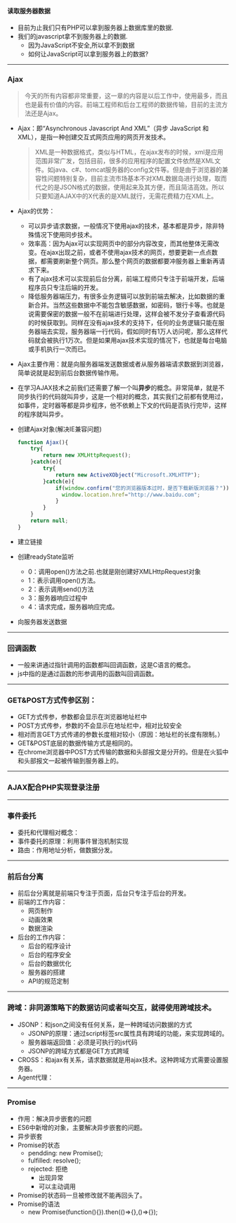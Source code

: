 #### 读取服务器数据
* 目前为止我们只有PHP可以拿到服务器上数据库里的数据.
* 我们的javascript拿不到服务器上的数据.
    * 因为JavaScript不安全,所以拿不到数据
    * 如何让JavaScript可以拿到服务器上的数据?
---
### Ajax
> 今天的所有内容都非常重要，这一章的内容是以后工作中，使用最多，而且也是最有价值的内容。前端工程师和后台工程师的数据传输，目前的主流方法还是Ajax。

* Ajax：即“Asynchronous Javascript And XML”（异步 JavaScript 和 XML），是指一种创建交互式网页应用的网页开发技术。

  > XML是一种数据格式，类似与HTML，在ajax发布的时候，xml是应用范围非常广发，包括目前，很多的应用程序的配置文件依然是XML文件。如java、c#、tomcat服务器的config文件等。但是由于浏览器的兼容性问题特别复杂，目前主流市场基本不对XML数据岛进行处理，取而代之的是JSON格式的数据，使用起来及其方便，而且简洁高效。所以只要知道AJAX中的X代表的是XML就行，无需花费精力在XML上。

* Ajax的优势：

  * 可以异步请求数据，一般情况下使用ajax的技术，基本都是异步，除非特殊情况下使用同步技术。
  * 效率高：因为Ajax可以实现网页中的部分内容改变，而其他整体无需改变。在ajax出现之前，或者不使用ajax技术的网页，想要更新一点点数据，都需要刷新整个网页。那么整个网页的数据都要冲服务器上重新再请求下来。
  * 有了ajax技术可以实现前后台分离，前端工程师只专注于前端开发，后端程序员只专注后端的开发。
  * 降低服务器端压力，有很多业务逻辑可以放到前端去解决，比如数据的重新合并。当然这些数据中不能包含敏感数据，如密码，银行卡等。也就是说需要保密的数据一般不在前端进行处理，这样会被不发分子查看源代码的时候获取到。同样在没有ajax技术的支持下，任何的业务逻辑只能在服务器端去实现，服务器端一行代码，假如同时有1万人访问呢，那么这样代码就会被执行1万次。但是如果用ajax技术实现的情况下，也就是每台电脑或手机执行一次而已。

* Ajax主要作用：就是向服务器端发送数据或者从服务器端请求数据到浏览器，简单说就是起到前后台数据传输作用。

* 在学习AJAX技术之前我们还需要了解一个叫**异步**的概念。非常简单，就是不同步执行的代码就叫异步，这是一个相对的概念，其实我们之前都有使用过，如事件，定时器等都是异步程序，他不依赖上下文的代码是否执行完毕，这样的程序就叫异步。

* 创建Ajax对象(解决IE兼容问题)
  ```javascript
  function Ajax(){
      try{
          return new XMLHttpRequest();
      }catch(e){
          try{
              return new ActiveXObject("Microsoft.XMLHTTP");
          }catch(e){
              if(window.confirm("您的浏览器版本过时，是否下载新版浏览器？")){
              	window.location.href="http://www.baidu.com";
              }
          }
      }
      return null;
  }
  ```
* 建立链接
* 创建readyState监听
    * 0：调用open()方法之前.也就是刚创建好XMLHttpRequest对象
    * 1：表示调用open()方法。
    * 2：表示调用send()方法
    * 3：服务器响应过程中
    * 4：请求完成，服务器响应完成。
* 向服务器发送数据
---
### 回调函数
* 一般来讲通过指针调用的函数都叫回调函数，这是C语言的概念。
* js中指的是通过函数的形参调用的函数叫回调函数。
---
### GET&POST方式传参区别：
* GET方式传参，参数都会显示在浏览器地址栏中
* POST方式传参，参数的不会显示在地址栏中，相对比较安全
* 相对而言GET方式传递的参数长度相对较小（原因：地址栏的长度有限制。）
* GET&POST底层的数据传输方式是相同的。
* 在chrome浏览器中POST方式传输的数据和头部报文是分开的。但是在火狐中和头部报文一起被传输到服务器上的。
---
### AJAX配合PHP实现登录注册

---
### 事件委托
* 委托和代理相对概念：
* 事件委托的原理：利用事件冒泡机制实现
* 路由：作用地址分析，做数据分发。
---
### 前后台分离
* 前后台分离就是前端只专注于页面，后台只专注于后台的开发。
* 前端的工作内容：
    * 网页制作
    * 动画效果
    * 数据渲染
* 后台的工作内容：
    * 后台的程序设计
    * 后台的程序安全
    * 后台的数据优化
    * 服务器的搭建
    * API的规范定制
---
### 跨域：非同源策略下的数据访问或者叫交互，就得使用跨域技术。
* JSONP：和json之间没有任何关系，是一种跨域访问数据的方式
    * JSONP的原理：通过script标签src属性具有跨域的功能，来实现跨域的。
    * 服务器端返回值：必须是可执行的js代码
    * JSONP的跨域方式都是GET方式跨域
* CROSS：和ajax有关系，请求数据就是用ajax技术。这种跨域方式需要设置服务器。
* Agent代理：
---
### Promise
* 作用：解决异步嵌套的问题
* ES6中新增的对象，主要解决异步嵌套的问题。
* 异步嵌套
* Promise的状态
    * pendding: new Promise();
    * fulfilled: resolve();
    * rejected: 拒绝
        * 出现异常
        * 可以主动调用
* Promise的状态码一旦被修改就不能再回头了。
* Promise的语法
    * new Promise(function(){}).then(()=>{},()=>{});